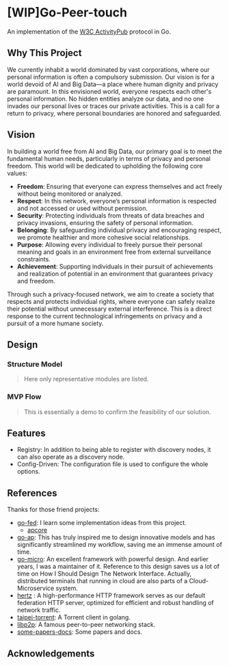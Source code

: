 # [WIP]Go-Peer-touch

An implementation of the [W3C ActivityPub](https://www.w3.org/TR/activitypub/) protocol in Go.

## Why This Project

We currently inhabit a world dominated by vast corporations, where our personal information is often a compulsory submission. Our vision is for a world devoid of AI and Big Data—a place where human dignity and privacy are paramount. In this envisioned world, everyone respects each other's personal information. No hidden entities analyze our data, and no one invades our personal lives or traces our private activities. This is a call for a return to privacy, where personal boundaries are honored and safeguarded.

## Vision

In building a world free from AI and Big Data, our primary goal is to meet the fundamental human needs, particularly in terms of privacy and personal freedom. This world will be dedicated to upholding the following core values: <br />

* **Freedom**: Ensuring that everyone can express themselves and act freely without being monitored or analyzed. <br />
* **Respect**: In this network, everyone’s personal information is respected and not accessed or used without permission. <br /> 
* **Security**: Protecting individuals from threats of data breaches and privacy invasions, ensuring the safety of personal information. <br />
* **Belonging**: By safeguarding individual privacy and encouraging respect, we promote healthier and more cohesive social relationships. <br />
* **Purpose**: Allowing every individual to freely pursue their personal meaning and goals in an environment free from external surveillance constraints. <br />
* **Achievement**: Supporting individuals in their pursuit of achievements and realization of potential in an environment that guarantees privacy and freedom. <br />

Through such a privacy-focused network, we aim to create a society that respects and protects individual rights, where everyone can safely realize their potential without unnecessary external interference. This is a direct response to the current technological infringements on privacy and a pursuit of a more humane society.

## Design

### Structure Model
> Here only representative modules are listed.

### MVP Flow
> This is essentially a demo to confirm the feasibility of our solution.

## Features

* Registry: In addition to being able to register with discovery nodes, it can also operate as a discovery node. <br />
* Config-Driven: The configuration file is used to configure the whole options.  <br />

## References
Thanks for those friend projects:  <br />
* [go-fed](https://github.com/go-fed/activity): I learn some implementation ideas from this project. <br />
  * [apcore](https://github.com/go-fed/apcore) 
* [go-ap](https://github.com/go-ap/activitypub): This has truly inspired me to design innovative models and has significantly streamlined my workflow, saving me an immense amount of time. <br />
* [go-micro](https://github.com/micro/go-micro): An excellent framework with powerful design. And earlier years, I was a maintainer of it. Reference to this design saves us a lot of time on How I Should Design The Network Interface. Actually, distributed terminals that running in cloud are also parts of a Cloud-Microservice system.  <br />
* [hertz](https://github.com/cloudwego/hertz) : A high-performance HTTP framework serves as our default federation HTTP server, optimized for efficient and robust handling of network traffic. <br />
* [taipei-torrent](https://github.com/jackpal/Taipei-Torrent): A Torrent client in golang. <br />
* [libp2p](https://github.com/libp2p/go-libp2p): A famous peer-to-peer networking stack. <br />
* [some-papers-docs](https://xorro-p2p.github.io/resources/): Some papers and docs. <br />
## Acknowledgements

